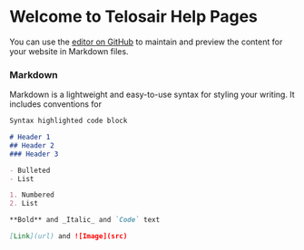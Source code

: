 # Welcome to Telosair Help Pages

You can use the [editor on GitHub](https://github.com/Potsdam-Sensors/Telosair/edit/main/README.md) to maintain and preview the content for your website in Markdown files.


### Markdown

Markdown is a lightweight and easy-to-use syntax for styling your writing. It includes conventions for

```markdown
Syntax highlighted code block

# Header 1
## Header 2
### Header 3

- Bulleted
- List

1. Numbered
2. List

**Bold** and _Italic_ and `Code` text

[Link](url) and ![Image](src)
```

